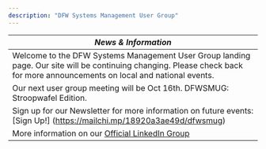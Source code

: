 ```yaml
---
description: "DFW Systems Management User Group"
---
```


| **_News & Information_** |
|--------|
|Welcome to the DFW Systems Management User Group landing page.  Our site will be continuing changing. Please check back for more announcements on local and national events.        |
|Our next user group meeting will be Oct 16th.  DFWSMUG: Stroopwafel Edition. |
|Sign up for our Newsletter for more information on future events:  [Sign Up!] (https://mailchi.mp/18920a3ae49d/dfwsmug) |
|More information on our [Official LinkedIn Group](https://www.linkedin.com/events/dfwsmugwintermeetup7124033422594904066/)      |


